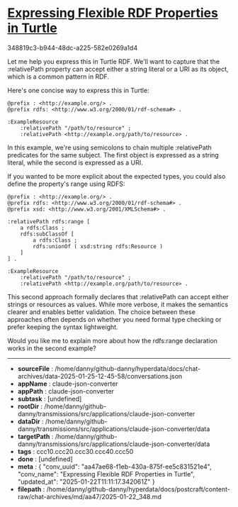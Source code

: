 # [Expressing Flexible RDF Properties in Turtle](https://claude.ai/chat/aa47ae68-f1eb-430a-875f-ee5c831521e4)

348819c3-b944-48dc-a225-582e0269a1d4

 Let me help you express this in Turtle RDF. We'll want to capture that the :relativePath property can accept either a string literal or a URI as its object, which is a common pattern in RDF.

Here's one concise way to express this in Turtle:

```turtle
@prefix : <http://example.org/> .
@prefix rdfs: <http://www.w3.org/2000/01/rdf-schema#> .

:ExampleResource 
    :relativePath "/path/to/resource" ;
    :relativePath <http://example.org/path/to/resource> .
```

In this example, we're using semicolons to chain multiple :relativePath predicates for the same subject. The first object is expressed as a string literal, while the second is expressed as a URI.

If you wanted to be more explicit about the expected types, you could also define the property's range using RDFS:

```turtle
@prefix : <http://example.org/> .
@prefix rdfs: <http://www.w3.org/2000/01/rdf-schema#> .
@prefix xsd: <http://www.w3.org/2001/XMLSchema#> .

:relativePath rdfs:range [ 
    a rdfs:Class ;
    rdfs:subClassOf [ 
        a rdfs:Class ;
        rdfs:unionOf ( xsd:string rdfs:Resource )
    ]
] .

:ExampleResource 
    :relativePath "/path/to/resource" ;
    :relativePath <http://example.org/path/to/resource> .
```

This second approach formally declares that :relativePath can accept either strings or resources as values. While more verbose, it makes the semantics clearer and enables better validation. The choice between these approaches often depends on whether you need formal type checking or prefer keeping the syntax lightweight.

Would you like me to explain more about how the rdfs:range declaration works in the second example?

---

* **sourceFile** : /home/danny/github-danny/hyperdata/docs/chat-archives/data-2025-01-25-12-45-58/conversations.json
* **appName** : claude-json-converter
* **appPath** : claude-json-converter
* **subtask** : [undefined]
* **rootDir** : /home/danny/github-danny/transmissions/src/applications/claude-json-converter
* **dataDir** : /home/danny/github-danny/transmissions/src/applications/claude-json-converter/data
* **targetPath** : /home/danny/github-danny/transmissions/src/applications/claude-json-converter/data
* **tags** : ccc10.ccc20.ccc30.ccc40.ccc50
* **done** : [undefined]
* **meta** : {
  "conv_uuid": "aa47ae68-f1eb-430a-875f-ee5c831521e4",
  "conv_name": "Expressing Flexible RDF Properties in Turtle",
  "updated_at": "2025-01-22T11:11:17.342061Z"
}
* **filepath** : /home/danny/github-danny/hyperdata/docs/postcraft/content-raw/chat-archives/md/aa47/2025-01-22_348.md